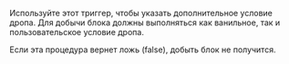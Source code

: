 Используйте этот триггер, чтобы указать дополнительное условие дропа.
Для добычи блока должны выполняться как ванильное, так и пользовательское условие дропа.

Если эта процедура вернет ложь (false), добыть блок не получится.
